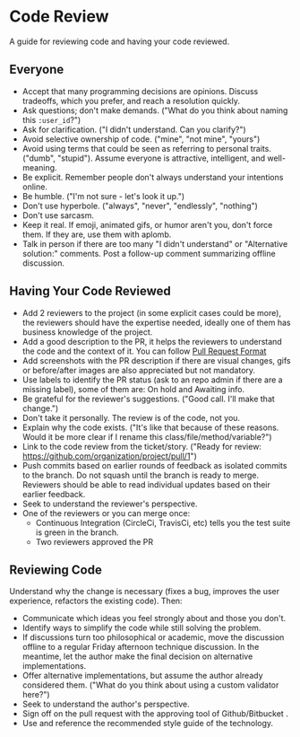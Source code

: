 Code Review
===========

A guide for reviewing code and having your code reviewed.

Everyone
----

- Accept that many programming decisions are opinions. Discuss tradeoffs, which you prefer, and reach a resolution quickly.
- Ask questions; don't make demands. ("What do you think about naming this `:user_id`?")
- Ask for clarification. ("I didn't understand. Can you clarify?")
- Avoid selective ownership of code. ("mine", "not mine", "yours")
- Avoid using terms that could be seen as referring to personal traits. ("dumb",
"stupid"). Assume everyone is attractive, intelligent, and well-meaning.
- Be explicit. Remember people don't always understand your intentions online.
- Be humble. ("I'm not sure - let's look it up.")
- Don't use hyperbole. ("always", "never", "endlessly", "nothing")
- Don't use sarcasm.
- Keep it real. If emoji, animated gifs, or humor aren't you, don't force them. If they are, use them with aplomb.
- Talk in person if there are too many "I didn't understand" or "Alternative solution:" comments. Post a follow-up comment summarizing offline discussion.

Having Your Code Reviewed
----

- Add 2 reviewers to the project (in some explicit cases could be more), the reviewers should have the expertise needed, ideally one of them has business knowledge of the project.
- Add a good description to the PR, it helps the reviewers to understand the code and the context of it. You can follow [Pull Request Format](pr-template.md)
- Add screenshots with the PR description if there are visual changes, gifs or before/after images are also appreciated but not mandatory.
- Use labels to identify the PR status (ask to an repo admin if there are a missing label), some of them are: On hold and Awaiting info.
- Be grateful for the reviewer's suggestions. ("Good call. I'll make that change.")
- Don't take it personally. The review is of the code, not you.
- Explain why the code exists. ("It's like that because of these reasons. Would it be more clear if I rename this class/file/method/variable?")
- Link to the code review from the ticket/story. ("Ready for review: https://github.com/organization/project/pull/1")
- Push commits based on earlier rounds of feedback as isolated commits to the branch. Do not squash until the branch is ready to merge. Reviewers should be able to read individual updates based on their earlier feedback.
- Seek to understand the reviewer's perspective.
- One of the reviewers or you can merge once:
  - Continuous Integration (CircleCi, TravisCi, etc) tells you the test suite is green in the branch.
  - Two reviewers approved the PR

Reviewing Code
----

Understand why the change is necessary (fixes a bug, improves the user
experience, refactors the existing code). Then:

- Communicate which ideas you feel strongly about and those you don't.
- Identify ways to simplify the code while still solving the problem.
- If discussions turn too philosophical or academic, move the discussion offline to a regular Friday afternoon technique discussion. In the meantime, let the author make the final decision on alternative implementations.
- Offer alternative implementations, but assume the author already considered them. ("What do you think about using a custom validator here?")
- Seek to understand the author's perspective.
- Sign off on the pull request with the approving tool of Github/Bitbucket .
- Use and reference the recommended style guide of the technology.
